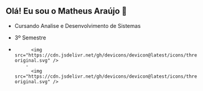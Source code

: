 ## Olá! Eu sou o Matheus Araújo 👋

- Cursando Analise e Desenvolvimento de Sistemas
- 3º Semestre

- 
            <img src="https://cdn.jsdelivr.net/gh/devicons/devicon@latest/icons/threedsmax/threedsmax-original.svg" />
          -
            <img src="https://cdn.jsdelivr.net/gh/devicons/devicon@latest/icons/threedsmax/threedsmax-original.svg" />
          
